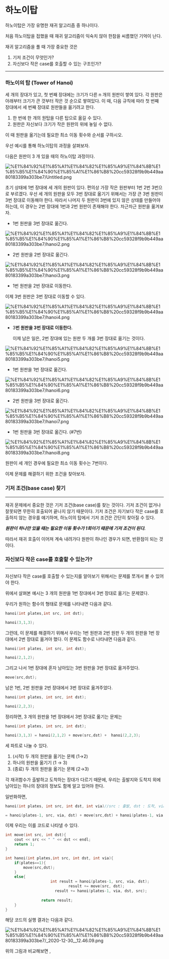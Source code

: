 # 하노이탑

하노이탑은 가장 유명한 재귀 알고리즘 중 하나이다. 

처음 하노이탑을 접했을 때 재귀 알고리즘이 익숙치 않아 한참을 씨름했던 기억이 난다. 

재귀 알고리즘을 풀 때 가장 중요한 것은 

1. 기저 조건이 무엇인가?
2. 자신보다 작은 case를 호출할 수 있는 구조인가? 

---

### 하노이의 탑 (Tower of Hanoi)

세 개의 장대가 있고, 첫 번째 장대에는 크기가 다른 n 개의 원판이 쌓여 있다. 각 원판은 아래부터 크기가 큰 것부터 작은 것 순으로 쌓여있다. 이 때, 다음 규칙에 따라 첫 번째 장대에서 세 번째 장대로 원판들을 옮기려고 한다. 

1. 한 번에 한 개의 원탑을 다른 탑으로 옮길 수 있다. 
2. 원판은 자신보다 크기가 작은 원판의 위에 놓일 수 없다. 

이 때 원판을 옮기는데 필요한 최소 이동 횟수와 순서를 구하시오.

우선 예시를 통해 하노이탑의 과정을 살펴보자. 

다음은 원판이 3 개 있을 때의 하노이탑 과정이다. 

![%E1%84%92%E1%85%A1%E1%84%82%E1%85%A9%E1%84%8B%E1%85%B5%E1%84%90%E1%85%A1%E1%86%B8%20cc59328f9b9b449aa80183399a303be7/Untitled.png](%E1%84%92%E1%85%A1%E1%84%82%E1%85%A9%E1%84%8B%E1%85%B5%E1%84%90%E1%85%A1%E1%86%B8%20cc59328f9b9b449aa80183399a303be7/Untitled.png)

초기 상태에 1번 장대에 세 개의 원판이 있다. 편의상 가장 작은 원판부터 1번 2번 3번으로 부르겠다. 우선 세 개의 원판을 모두 3번 장대로 옮기기 위해서는 가장 큰 3번 원판이 3번 장대로 이동해야 한다. 따라서 나머지 두 원판이 3번에 있지 않은 상태를 만들어야 하는데, 이 경우는 2번 장대에 1번과 2번 원판이 존재해야 한다. 차근차근 원판을 옮겨보자.

- 1번 원판을 3번 장대로 옮긴다.

![%E1%84%92%E1%85%A1%E1%84%82%E1%85%A9%E1%84%8B%E1%85%B5%E1%84%90%E1%85%A1%E1%86%B8%20cc59328f9b9b449aa80183399a303be7/hanoi2.png](%E1%84%92%E1%85%A1%E1%84%82%E1%85%A9%E1%84%8B%E1%85%B5%E1%84%90%E1%85%A1%E1%86%B8%20cc59328f9b9b449aa80183399a303be7/hanoi2.png)

- 2번 원판을 2번 장대로 옮긴다.

![%E1%84%92%E1%85%A1%E1%84%82%E1%85%A9%E1%84%8B%E1%85%B5%E1%84%90%E1%85%A1%E1%86%B8%20cc59328f9b9b449aa80183399a303be7/hanoi3.png](%E1%84%92%E1%85%A1%E1%84%82%E1%85%A9%E1%84%8B%E1%85%B5%E1%84%90%E1%85%A1%E1%86%B8%20cc59328f9b9b449aa80183399a303be7/hanoi3.png)

- 1번 원판을 2번 장대로 이동한다.

이제 3번 원판은 3번 장대로 이동할 수 있다.

![%E1%84%92%E1%85%A1%E1%84%82%E1%85%A9%E1%84%8B%E1%85%B5%E1%84%90%E1%85%A1%E1%86%B8%20cc59328f9b9b449aa80183399a303be7/hanoi4.png](%E1%84%92%E1%85%A1%E1%84%82%E1%85%A9%E1%84%8B%E1%85%B5%E1%84%90%E1%85%A1%E1%86%B8%20cc59328f9b9b449aa80183399a303be7/hanoi4.png)

- 3**번 원판을 3번 장대로 이동한다.**

    이제 남은 일은, 2번 장대에 있는 원판 두 개를 3번 장대로 옮기는 것이다. 

![%E1%84%92%E1%85%A1%E1%84%82%E1%85%A9%E1%84%8B%E1%85%B5%E1%84%90%E1%85%A1%E1%86%B8%20cc59328f9b9b449aa80183399a303be7/hanoi5.png](%E1%84%92%E1%85%A1%E1%84%82%E1%85%A9%E1%84%8B%E1%85%B5%E1%84%90%E1%85%A1%E1%86%B8%20cc59328f9b9b449aa80183399a303be7/hanoi5.png)

 

- 1번 원판을 1번 장대로 옮긴다.

![%E1%84%92%E1%85%A1%E1%84%82%E1%85%A9%E1%84%8B%E1%85%B5%E1%84%90%E1%85%A1%E1%86%B8%20cc59328f9b9b449aa80183399a303be7/hanoi6.png](%E1%84%92%E1%85%A1%E1%84%82%E1%85%A9%E1%84%8B%E1%85%B5%E1%84%90%E1%85%A1%E1%86%B8%20cc59328f9b9b449aa80183399a303be7/hanoi6.png)

- 2번 원판을 3번 장대로 옮긴다.

![%E1%84%92%E1%85%A1%E1%84%82%E1%85%A9%E1%84%8B%E1%85%B5%E1%84%90%E1%85%A1%E1%86%B8%20cc59328f9b9b449aa80183399a303be7/hanoi7.png](%E1%84%92%E1%85%A1%E1%84%82%E1%85%A9%E1%84%8B%E1%85%B5%E1%84%90%E1%85%A1%E1%86%B8%20cc59328f9b9b449aa80183399a303be7/hanoi7.png)

- 1번 원판을 3번 장대로 옮긴다. (#7번)

![%E1%84%92%E1%85%A1%E1%84%82%E1%85%A9%E1%84%8B%E1%85%B5%E1%84%90%E1%85%A1%E1%86%B8%20cc59328f9b9b449aa80183399a303be7/hanoi8.png](%E1%84%92%E1%85%A1%E1%84%82%E1%85%A9%E1%84%8B%E1%85%B5%E1%84%90%E1%85%A1%E1%86%B8%20cc59328f9b9b449aa80183399a303be7/hanoi8.png)

원판이 세 개인 경우에 필요한 최소 이동 횟수는 7번이다. 

이제 문제를 해결하기 위한 조건을 찾아보자. 

### 기저 조건(base case) 찾기

---

재귀 문제에서 중요한 것은 기저 조건(base case)를 찾는 것이다. 기저 조건이 없거나 잘못되면 무한히 호출되어 끝나지 않기 때문이다. 기저 조건은 자기보다 작은 case를 호출하지 않는 경우를 얘기하며, 하노이의 탑에서 기저 조건은 간단히 찾아질 수 있다. 

***원판이 하나만 있을 때는 필요한 이동 횟수가 1회이기 때문에 기저 조건이 된다.*** 

따라서 재귀 호출이 이어져 계속 내려가다 원판이 하나인 경우가 되면, 반환점이 되는 것이다. 

### 자신보다 작은 case를 호출할 수 있는가?

---

자신보다 작은 case를 호출할 수 있는지를 알아보기 위해서는 문제를 쪼개서 볼 수 있어야 한다. 

위에서 살펴본 예시는 3 개의 원판을 1번 장대에서 3번 장대로 옮기는 문제였다. 

우리가 원하는 함수의 형태로 문제를 나타내면 다음과 같다. 

```cpp
hanoi(int plates,int src, int dst);

hanoi(3,1,3);
```

그런데, 이 문제를 해결하기 위해서 우리는 1번 원판과 2번 원판 두 개의 원판을 1번 장대에서 2번 장대로 옮겨야 했다. 이 문제도 함수로 나타내면 다음과 같다. 

```cpp
hanoi(int plates, int src, int dst);

hanoi(2,1,2);
```

그리고 나서 1번 장대에 혼자 남아있는 3번 원판을 3번 장대로 옮겨주었다.

```cpp
move(src,dst);
```

남은 1번, 2번 원판을 2번 장대에서 3번 장대로 옮겨주었다. 

```cpp
hanoi(int plates, int src, int dst);

hanoi(2,2,3);
```

정리하면, 3 개의 원판을 1번 장대에서 3번 장대로 옮기는 문제는 

```cpp
hanoi(int plates, int src, int dst);

hanoi(3,1,3) = hanoi(2,1,2) + move(src,dst) +  hanoi(2,2,3);

```

세 파트로 나눌 수 있다. 

1. (시작) 두 개의 원판을 옮기는 문제 (1→2)
2. 하나의 원판을 옮기기  (1 → 3)
3. (종료) 두 개의 원판을 옮기는 문제 (2→3)

각 재귀함수가 출발하고 도착하는 장대가 다르기 때문에, 우리는 출발지와 도착지 외에 남아있는 하나의 장대의 정보도 함께 알고 있어야 한다. 

일반화하면,

```cpp
hanoi(int plates, int src, int dst, int via)//src : 출발, dst : 도착, via : 경유 

= hanoi(plates-1, src, via, dst) + move(src,dst) + hanoi(plates-1, via, dst, src)

```

이제 우리는 이를 코드로 나타낼 수 있다. 

```cpp
int move(int src, int dst){
	cout << src << " " << dst << endl;
	return 1;
}

int hanoi(int plates,int src, int dst, int via){
    if(plates==1){
        move(src,dst);
    }
    else{
					int result = hanoi(plates-1, src, via, dst);
							result += move(src, dst);
				      result += hanoi(plates-1, via, dst, src);
        
				return result;
    }
}

```

해당 코드의 실행 결과는 다음과 같다. 

![%E1%84%92%E1%85%A1%E1%84%82%E1%85%A9%E1%84%8B%E1%85%B5%E1%84%90%E1%85%A1%E1%86%B8%20cc59328f9b9b449aa80183399a303be7/_2020-12-30__12.46.09.png](%E1%84%92%E1%85%A1%E1%84%82%E1%85%A9%E1%84%8B%E1%85%B5%E1%84%90%E1%85%A1%E1%86%B8%20cc59328f9b9b449aa80183399a303be7/_2020-12-30__12.46.09.png)

위의 그림과 비교해보면 ,